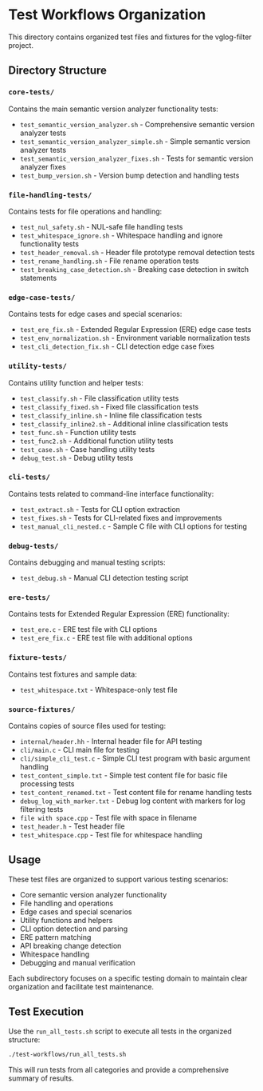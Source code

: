 # Test Workflows Organization

This directory contains organized test files and fixtures for the vglog-filter project.

## Directory Structure

### `core-tests/`
Contains the main semantic version analyzer functionality tests:
- `test_semantic_version_analyzer.sh` - Comprehensive semantic version analyzer tests
- `test_semantic_version_analyzer_simple.sh` - Simple semantic version analyzer tests
- `test_semantic_version_analyzer_fixes.sh` - Tests for semantic version analyzer fixes
- `test_bump_version.sh` - Version bump detection and handling tests

### `file-handling-tests/`
Contains tests for file operations and handling:
- `test_nul_safety.sh` - NUL-safe file handling tests
- `test_whitespace_ignore.sh` - Whitespace handling and ignore functionality tests
- `test_header_removal.sh` - Header file prototype removal detection tests
- `test_rename_handling.sh` - File rename operation tests
- `test_breaking_case_detection.sh` - Breaking case detection in switch statements

### `edge-case-tests/`
Contains tests for edge cases and special scenarios:
- `test_ere_fix.sh` - Extended Regular Expression (ERE) edge case tests
- `test_env_normalization.sh` - Environment variable normalization tests
- `test_cli_detection_fix.sh` - CLI detection edge case fixes

### `utility-tests/`
Contains utility function and helper tests:
- `test_classify.sh` - File classification utility tests
- `test_classify_fixed.sh` - Fixed file classification tests
- `test_classify_inline.sh` - Inline file classification tests
- `test_classify_inline2.sh` - Additional inline classification tests
- `test_func.sh` - Function utility tests
- `test_func2.sh` - Additional function utility tests
- `test_case.sh` - Case handling utility tests
- `debug_test.sh` - Debug utility tests

### `cli-tests/`
Contains tests related to command-line interface functionality:
- `test_extract.sh` - Tests for CLI option extraction
- `test_fixes.sh` - Tests for CLI-related fixes and improvements
- `test_manual_cli_nested.c` - Sample C file with CLI options for testing

### `debug-tests/`
Contains debugging and manual testing scripts:
- `test_debug.sh` - Manual CLI detection testing script

### `ere-tests/`
Contains tests for Extended Regular Expression (ERE) functionality:
- `test_ere.c` - ERE test file with CLI options
- `test_ere_fix.c` - ERE test file with additional options

### `fixture-tests/`
Contains test fixtures and sample data:
- `test_whitespace.txt` - Whitespace-only test file

### `source-fixtures/`
Contains copies of source files used for testing:
- `internal/header.hh` - Internal header file for API testing
- `cli/main.c` - CLI main file for testing
- `cli/simple_cli_test.c` - Simple CLI test program with basic argument handling
- `test_content_simple.txt` - Simple test content file for basic file processing tests
- `test_content_renamed.txt` - Test content file for rename handling tests
- `debug_log_with_marker.txt` - Debug log content with markers for log filtering tests
- `file with space.cpp` - Test file with space in filename
- `test_header.h` - Test header file
- `test_whitespace.cpp` - Test file for whitespace handling

## Usage

These test files are organized to support various testing scenarios:
- Core semantic version analyzer functionality
- File handling and operations
- Edge cases and special scenarios
- Utility functions and helpers
- CLI option detection and parsing
- ERE pattern matching
- API breaking change detection
- Whitespace handling
- Debugging and manual verification

Each subdirectory focuses on a specific testing domain to maintain clear organization and facilitate test maintenance.

## Test Execution

Use the `run_all_tests.sh` script to execute all tests in the organized structure:

```bash
./test-workflows/run_all_tests.sh
```

This will run tests from all categories and provide a comprehensive summary of results. 